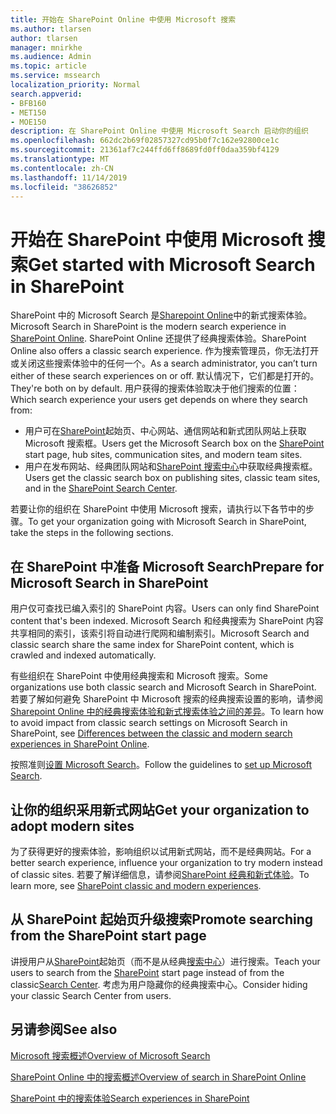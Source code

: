 ```yaml
---
title: 开始在 SharePoint Online 中使用 Microsoft 搜索
ms.author: tlarsen
author: tlarsen
manager: mnirkhe
ms.audience: Admin
ms.topic: article
ms.service: mssearch
localization_priority: Normal
search.appverid:
- BFB160
- MET150
- MOE150
description: 在 SharePoint Online 中使用 Microsoft Search 启动你的组织
ms.openlocfilehash: 662dc2b69f02857327cd95b0f7c162e92800ce1c
ms.sourcegitcommit: 21361af7c244ffd6ff8689fd0ff0daa359bf4129
ms.translationtype: MT
ms.contentlocale: zh-CN
ms.lasthandoff: 11/14/2019
ms.locfileid: "38626852"
---
```

# <a name="get-started-with-microsoft-search-in-sharepoint"></a><span data-ttu-id="aa0e5-103">开始在 SharePoint 中使用 Microsoft 搜索</span><span class="sxs-lookup"><span data-stu-id="aa0e5-103">Get started with Microsoft Search in SharePoint</span></span>

<span data-ttu-id="aa0e5-104">SharePoint 中的 Microsoft Search 是[Sharepoint Online](https://products.office.com/sharepoint/collaboration)中的新式搜索体验。</span><span class="sxs-lookup"><span data-stu-id="aa0e5-104">Microsoft Search in SharePoint is the modern search experience in [SharePoint Online](https://products.office.com/sharepoint/collaboration).</span></span> <span data-ttu-id="aa0e5-105">SharePoint Online 还提供了经典搜索体验。</span><span class="sxs-lookup"><span data-stu-id="aa0e5-105">SharePoint Online also offers a classic search experience.</span></span> <span data-ttu-id="aa0e5-106">作为搜索管理员，你无法打开或关闭这些搜索体验中的任何一个。</span><span class="sxs-lookup"><span data-stu-id="aa0e5-106">As a search administrator, you can’t turn either of these search experiences on or off.</span></span> <span data-ttu-id="aa0e5-107">默认情况下，它们都是打开的。</span><span class="sxs-lookup"><span data-stu-id="aa0e5-107">They're both on by default.</span></span> <span data-ttu-id="aa0e5-108">用户获得的搜索体验取决于他们搜索的位置：</span><span class="sxs-lookup"><span data-stu-id="aa0e5-108">Which search experience your users get depends on where they search from:</span></span>

- <span data-ttu-id="aa0e5-109">用户可在[SharePoint](http://sharepoint.com/)起始页、中心网站、通信网站和新式团队网站上获取 Microsoft 搜索框。</span><span class="sxs-lookup"><span data-stu-id="aa0e5-109">Users get the Microsoft Search box on the [SharePoint](http://sharepoint.com/) start page, hub sites, communication sites, and modern team sites.</span></span>
- <span data-ttu-id="aa0e5-110">用户在发布网站、经典团队网站和[SharePoint 搜索中心](https://docs.microsoft.com/sharepoint/manage-search-center)中获取经典搜索框。</span><span class="sxs-lookup"><span data-stu-id="aa0e5-110">Users get the classic search box on publishing sites, classic team sites, and in the [SharePoint Search Center](https://docs.microsoft.com/sharepoint/manage-search-center).</span></span>

<span data-ttu-id="aa0e5-111">若要让你的组织在 SharePoint 中使用 Microsoft 搜索，请执行以下各节中的步骤。</span><span class="sxs-lookup"><span data-stu-id="aa0e5-111">To get your organization going with Microsoft Search in SharePoint, take the steps in the following sections.</span></span>

## <a name="prepare-for-microsoft-search-in-sharepoint"></a><span data-ttu-id="aa0e5-112">在 SharePoint 中准备 Microsoft Search</span><span class="sxs-lookup"><span data-stu-id="aa0e5-112">Prepare for Microsoft Search in SharePoint</span></span>

<span data-ttu-id="aa0e5-113">用户仅可查找已编入索引的 SharePoint 内容。</span><span class="sxs-lookup"><span data-stu-id="aa0e5-113">Users can only find SharePoint content that's been indexed.</span></span> <span data-ttu-id="aa0e5-114">Microsoft Search 和经典搜索为 SharePoint 内容共享相同的索引，该索引将自动进行爬网和编制索引。</span><span class="sxs-lookup"><span data-stu-id="aa0e5-114">Microsoft Search and classic search share the same index for SharePoint content, which is crawled and indexed automatically.</span></span> 

<span data-ttu-id="aa0e5-115">有些组织在 SharePoint 中使用经典搜索和 Microsoft 搜索。</span><span class="sxs-lookup"><span data-stu-id="aa0e5-115">Some organizations use both classic search and Microsoft Search in SharePoint.</span></span> <span data-ttu-id="aa0e5-116">若要了解如何避免 SharePoint 中 Microsoft 搜索的经典搜索设置的影响，请参阅[Sharepoint Online 中的经典搜索体验和新式搜索体验之间的差异](https://docs.microsoft.com/sharepoint/differences-classic-modern-search)。</span><span class="sxs-lookup"><span data-stu-id="aa0e5-116">To learn how to avoid impact from classic search settings on Microsoft Search in SharePoint, see [Differences between the classic and modern search experiences in SharePoint Online](https://docs.microsoft.com/sharepoint/differences-classic-modern-search).</span></span>

<span data-ttu-id="aa0e5-117">按照准则[设置 Microsoft Search](set-up-microsoft-search.md)。</span><span class="sxs-lookup"><span data-stu-id="aa0e5-117">Follow the guidelines to [set up Microsoft Search](set-up-microsoft-search.md).</span></span>


## <a name="get-your-organization-to-adopt-modern-sites"></a><span data-ttu-id="aa0e5-118">让你的组织采用新式网站</span><span class="sxs-lookup"><span data-stu-id="aa0e5-118">Get your organization to adopt modern sites</span></span>

<span data-ttu-id="aa0e5-119">为了获得更好的搜索体验，影响组织以试用新式网站，而不是经典网站。</span><span class="sxs-lookup"><span data-stu-id="aa0e5-119">For a better search experience, influence your organization to try modern instead of classic sites.</span></span> <span data-ttu-id="aa0e5-120">若要了解详细信息，请参阅[SharePoint 经典和新式体验](https://support.office.com/article/SharePoint-classic-and-modern-experiences-5725c103-505d-4a6e-9350-300d3ec7d73f)。</span><span class="sxs-lookup"><span data-stu-id="aa0e5-120">To learn more, see [SharePoint classic and modern experiences](https://support.office.com/article/SharePoint-classic-and-modern-experiences-5725c103-505d-4a6e-9350-300d3ec7d73f).</span></span>

## <a name="promote-searching-from-the-sharepoint-start-page"></a><span data-ttu-id="aa0e5-121">从 SharePoint 起始页升级搜索</span><span class="sxs-lookup"><span data-stu-id="aa0e5-121">Promote searching from the SharePoint start page</span></span>

<span data-ttu-id="aa0e5-122">讲授用户从[SharePoint](http://sharepoint.com/)起始页（而不是从经典[搜索中心](https://docs.microsoft.com/sharepoint/manage-search-center)）进行搜索。</span><span class="sxs-lookup"><span data-stu-id="aa0e5-122">Teach your users to search from the [SharePoint](http://sharepoint.com/) start page instead of from the classic[Search Center](https://docs.microsoft.com/sharepoint/manage-search-center).</span></span> <span data-ttu-id="aa0e5-123">考虑为用户隐藏你的经典搜索中心。</span><span class="sxs-lookup"><span data-stu-id="aa0e5-123">Consider hiding your classic Search Center from users.</span></span>

## <a name="see-also"></a><span data-ttu-id="aa0e5-124">另请参阅</span><span class="sxs-lookup"><span data-stu-id="aa0e5-124">See also</span></span>
[<span data-ttu-id="aa0e5-125">Microsoft 搜索概述</span><span class="sxs-lookup"><span data-stu-id="aa0e5-125">Overview of Microsoft Search</span></span>](overview-microsoft-search.md)

[<span data-ttu-id="aa0e5-126">SharePoint Online 中的搜索概述</span><span class="sxs-lookup"><span data-stu-id="aa0e5-126">Overview of search in SharePoint Online</span></span>](https://docs.microsoft.com/sharepoint/overview-of-search)

[<span data-ttu-id="aa0e5-127">SharePoint 中的搜索体验</span><span class="sxs-lookup"><span data-stu-id="aa0e5-127">Search experiences in SharePoint</span></span>](https://docs.microsoft.com/sharepoint/get-started-with-modern-search-experience)